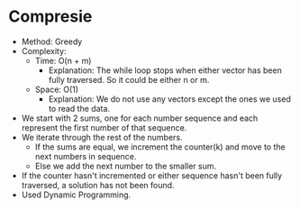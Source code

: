 # Compresie

 - Method: Greedy
 - Complexity:
   - Time: O(n + m)
      - Explanation: The while loop stops when either vector has been fully traversed. So it could be either n or m.
   - Space: O(1)
      - Explanation: We do not use any vectors except the ones we used to read the data.
 - We start with 2 sums, one for each number sequence and each represent the first number of that sequence.
 - We iterate through the rest of the numbers.
    - If the sums are equal, we increment the counter(k) and move to the next numbers in sequence.
    - Else we add the next number to the smaller sum.
 - If the counter hasn't incremented or either sequence hasn't been fully traversed, a solution has not been found.
 - Used Dynamic Programming.
